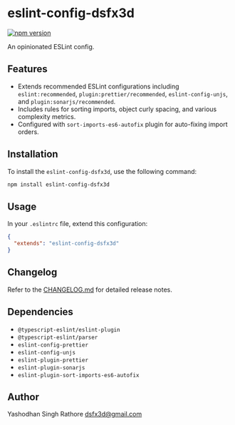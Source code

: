 # eslint-config-dsfx3d

[![npm version](https://badge.fury.io/js/eslint-config-dsfx3d.svg)](https://badge.fury.io/js/eslint-config-dsfx3d)

An opinionated ESLint config.

## Features

- Extends recommended ESLint configurations including `eslint:recommended`, `plugin:prettier/recommended`, `eslint-config-unjs`, and `plugin:sonarjs/recommended`.
- Includes rules for sorting imports, object curly spacing, and various complexity metrics.
- Configured with `sort-imports-es6-autofix` plugin for auto-fixing import orders.

## Installation

To install the `eslint-config-dsfx3d`, use the following command:

```bash
npm install eslint-config-dsfx3d
```

## Usage

In your `.eslintrc` file, extend this configuration:

```json
{
  "extends": "eslint-config-dsfx3d"
}
```

## Changelog

Refer to the [CHANGELOG.md](https://github.com/dsfx3d/eslint-config-dsfx3d/blob/main/CHANGELOG.md) for detailed release notes.

## Dependencies

- `@typescript-eslint/eslint-plugin`
- `@typescript-eslint/parser`
- `eslint-config-prettier`
- `eslint-config-unjs`
- `eslint-plugin-prettier`
- `eslint-plugin-sonarjs`
- `eslint-plugin-sort-imports-es6-autofix`

## Author

Yashodhan Singh Rathore <dsfx3d@gmail.com>
